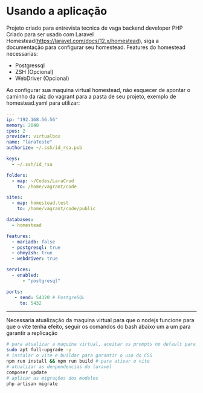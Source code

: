# Usando a aplicação
Projeto criado para entrevista tecnica de vaga backend developer PHP
Criado para ser usado com Laravel Homestead(https://laravel.com/docs/12.x/homestead), siga a documentação para configurar seu homestead.
Features do homestead necessarias:
- Postgressql
- ZSH (Opcional)
- WebDriver (Opcional)

Ao configurar sua maquina virtual homestead, não esquecer de apontar o caminho da raiz do vagrant para a pasta de seu projeto, exemplo de homestead.yaml para utilizar:
```yaml
---
ip: "192.168.56.56"
memory: 2048
cpus: 2
provider: virtualbox
name: "laraTeste"
authorize: ~/.ssh/id_rsa.pub

keys:
  - ~/.ssh/id_rsa

folders:
  - map: ~/Codes/LaraCrud
    to: /home/vagrant/code

sites:
  - map: homestead.test
    to: /home/vagrant/code/public

databases:
  - homestead

features:
  - mariadb: false
  - postgresql: true
  - ohmyzsh: true
  - webdriver: true

services:
  - enabled:
      - "postgresql"

ports:
   - send: 54320 # PostgreSQL
     to: 5432
```
---
Necessaria atualização da maquina virtual para que o nodejs funcione para que o vite tenha efeito, seguir os comandos do bash abaixo um a um para garantir a replicação
```bash
# para atualizar a maquina virtual, aceitar os prompts no default para não desconfigurar o finetune do homestead
sudo apt full-upgrade -y
# instalar o vite e buildar para garantir o uso do CSS
npm run install && npm run build # para ativar o vite
# atualizar as denpendencias do laravel
composer update
# aplicar as migrações dos modelos
php artisan migrate
```
